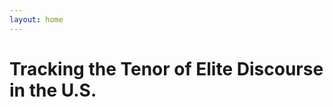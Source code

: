 ```yaml
---
layout: home
---
```


<div class="home row mx-4 my-4">
    <div class="col-lg-3 main-message">
        <h1 class="display-4 reallybigfont"><span class="keep-all">Tracking the Tenor of Elite Discourse in the U.S.</span></h1>
    </div>
    <div class="col-lg-6">
            <div class="col-lg-12 row-3">
                <!-- First 25% row content -->
                <div class="col-lg-6"></div>
            </div>
            <div class="col-lg-12 row-6">
                <!-- Middle 50% row content -->
                <!-- <h2>National Average</h2> -->
				<canvas id='natavg' class='dynamic-chart' data-script="{{ site.baseurl }}/assets/js/charts/rose-home.js" data-data="{{ site.data.home.rose-all | jsonify }}" data-title="National Average"></canvas>
            </div>
            <div class="col-lg-12 row-3">
                <!-- Last 25% row content -->
            </div>
    </div>
    <div class="col-lg-3">
            <div class="col-lg-12 row-6">
                <!-- First 50% row content -->
				<canvas id='demavg' class='dynamic-chart' data-script="{{ site.baseurl }}/assets/js/charts/rose-home.js" data-data="{{ site.data.home.rose-dem | jsonify }}" data-title="Democrats"></canvas>
            </div>
            <div class="col-lg-12 row-6">
                <!-- Second 50% row content -->
				<canvas id='repavg' class='dynamic-chart' data-script="{{ site.baseurl }}/assets/js/charts/rose-home.js" data-data="{{ site.data.home.rose-rep | jsonify }}" data-title="Republicans"></canvas>
            </div>
    </div>
</div>
